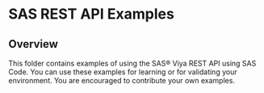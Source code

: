 #  SAS REST API Examples
## Overview
This folder contains examples of using the SAS® Viya REST API using SAS Code. You can use these examples for learning or for validating your environment. You are encouraged to contribute your own examples.
